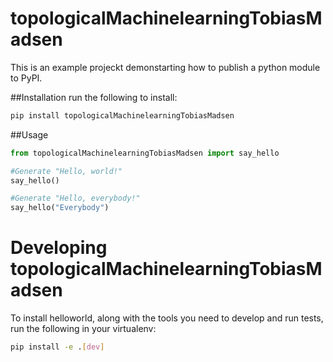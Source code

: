 # topologicalMachinelearningTobiasMadsen
This is an example projeckt demonstarting how to publish a python module to PyPI.

##Installation
run the following to install:
```python
pip install topologicalMachinelearningTobiasMadsen
```

##Usage
```python
from topologicalMachinelearningTobiasMadsen import say_hello

#Generate "Hello, world!"
say_hello()

#Generate "Hello, everybody!"
say_hello("Everybody")
```
# Developing topologicalMachinelearningTobiasMadsen
To install helloworld, along with the tools you need to develop and run tests, run the following in your virtualenv:
```bash
pip install -e .[dev]
```